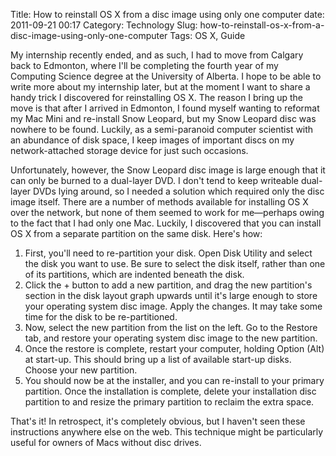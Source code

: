 Title: How to reinstall OS X from a disc image using only one computer
date: 2011-09-21 00:17
Category: Technology
Slug: how-to-reinstall-os-x-from-a-disc-image-using-only-one-computer
Tags: OS X, Guide

My internship recently ended, and as such, I had to move from Calgary back to Edmonton, where I'll be completing the fourth year of my Computing Science degree at the University of Alberta. I hope to be able to write more about my internship later, but at the moment I want to share a handy trick I discovered for reinstalling OS X. The reason I bring up the move is that after I arrived in Edmonton, I found myself wanting to reformat my Mac Mini and re-install Snow Leopard, but my Snow Leopard disc was nowhere to be found. Luckily, as a semi-paranoid computer scientist with an abundance of disk space, I keep images of important discs on my network-attached storage device for just such occasions.

Unfortunately, however, the Snow Leopard disc image is large enough that it can only be burned to a dual-layer DVD. I don't tend to keep writeable dual-layer DVDs lying around, so I needed a solution which required only the disc image itself. There are a number of methods available for installing OS X over the network, but none of them seemed to work for me—perhaps owing to the fact that I had only one Mac. Luckily, I discovered that you can install OS X from a separate partition on the same disk. Here's how:

1. First, you'll need to re-partition your disk. Open Disk Utility and select the disk you want to use. Be sure to select the disk itself, rather than one of its partitions, which are indented beneath the disk.
1. Click the + button to add a new partition, and drag the new partition's section in the disk layout graph upwards until it's large enough to store your operating system disc image. Apply the changes. It may take some time for the disk to be re-partitioned.
1. Now, select the new partition from the list on the left. Go to the Restore tab, and restore your operating system disc image to the new partition.
1. Once the restore is complete, restart your computer, holding Option (Alt) at start-up. This should bring up a list of available start-up disks. Choose your new partition.
1. You should now be at the installer, and you can re-install to your primary partition. Once the installation is complete, delete your installation disc partition to and resize the primary partition to reclaim the extra space.

That's it! In retrospect, it's completely obvious, but I haven't seen these instructions anywhere else on the web. This technique might be particularly useful for owners of Macs without disc drives.
